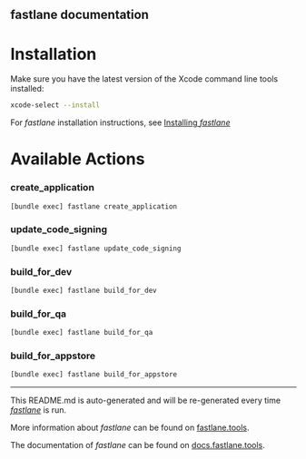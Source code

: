 fastlane documentation
----

# Installation

Make sure you have the latest version of the Xcode command line tools installed:

```sh
xcode-select --install
```

For _fastlane_ installation instructions, see [Installing _fastlane_](https://docs.fastlane.tools/#installing-fastlane)

# Available Actions

### create_application

```sh
[bundle exec] fastlane create_application
```



### update_code_signing

```sh
[bundle exec] fastlane update_code_signing
```



### build_for_dev

```sh
[bundle exec] fastlane build_for_dev
```



### build_for_qa

```sh
[bundle exec] fastlane build_for_qa
```



### build_for_appstore

```sh
[bundle exec] fastlane build_for_appstore
```



----

This README.md is auto-generated and will be re-generated every time [_fastlane_](https://fastlane.tools) is run.

More information about _fastlane_ can be found on [fastlane.tools](https://fastlane.tools).

The documentation of _fastlane_ can be found on [docs.fastlane.tools](https://docs.fastlane.tools).
